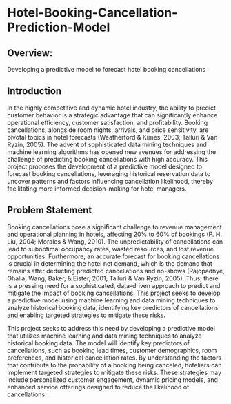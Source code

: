 # Hotel-Booking-Cancellation-Prediction-Model
## Overview:
Developing a predictive model to forecast hotel booking cancellations 

## Introduction
In the highly competitive and dynamic hotel industry, the ability to predict customer behavior is a strategic advantage that can significantly enhance operational efficiency, customer satisfaction, and profitability. Booking cancellations, alongside room nights, arrivals, and price sensitivity, are pivotal topics in hotel forecasts (Weatherford & Kimes, 2003; Talluri & Van Ryzin, 2005). The advent of sophisticated data mining techniques and machine learning algorithms has opened new avenues for addressing the challenge of predicting booking cancellations with high accuracy. This project proposes the development of a predictive model designed to forecast booking cancellations, leveraging historical reservation data to uncover patterns and factors influencing cancellation likelihood, thereby facilitating more informed decision-making for hotel managers.

## Problem Statement
Booking cancellations pose a significant challenge to revenue management and operational planning in hotels, affecting 20% to 60% of bookings (P. H. Liu, 2004; Morales & Wang, 2010). The unpredictability of cancellations can lead to suboptimal occupancy rates, wasted resources, and lost revenue opportunities. Furthermore, an accurate forecast for booking cancellations is crucial in determining the hotel net demand, which is the demand that remains after deducting predicted cancellations and no-shows (Rajopadhye, Ghalia, Wang, Baker, & Eister, 2001; Talluri & Van Ryzin, 2005). Thus, there is a pressing need for a sophisticated, data-driven approach to predict and mitigate the impact of booking cancellations. This project seeks to develop a predictive model using machine learning and data mining techniques to analyze historical booking data, identifying key predictors of cancellations and enabling targeted strategies to mitigate these risks.  

This project seeks to address this need by developing a predictive model that utilizes machine learning and data mining techniques to analyze historical booking data. The model will identify key predictors of cancellations, such as booking lead times, customer demographics, room preferences, and historical cancellation rates. By understanding the factors that contribute to the probability of a booking being canceled, hoteliers can implement targeted strategies to mitigate these risks. These strategies may include personalized customer engagement, dynamic pricing models, and enhanced service offerings designed to reduce the likelihood of cancellations.

